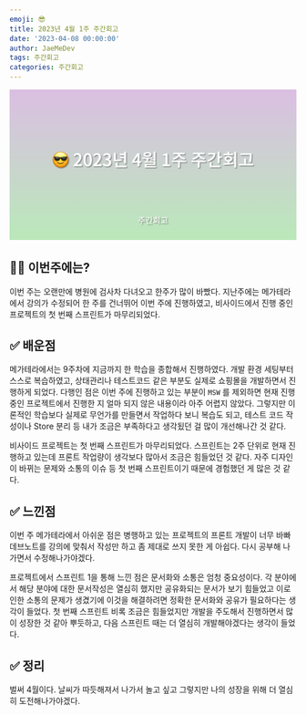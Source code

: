 ```yaml
---
emoji: 😎
title: 2023년 4월 1주 주간회고
date: '2023-04-08 00:00:00'
author: JaeMeDev
tags: 주간회고
categories: 주간회고
---
```


![thumbnail](img/thumbnail.png)

## 🤷‍♂️ 이번주에는?

이번 주는 오랜만에 병원에 검사차 다녀오고 한주가 많이 바빴다. 지난주에는 메가테라에서 강의가 수정되어 한 주를 건너뛰어 이번 주에 진행하였고, 비사이드에서 진행 중인 프로젝트의 첫 번째 스프린트가 마무리되었다.

## ✅ 배운점

메가테라에서는 9주차에 지금까지 한 학습을 종합해서 진행하였다. 개발 환경 세팅부터 스스로 복습하였고, 상태관리나 테스트코드 같은 부분도 실제로 쇼핑몰을 개발하면서 진행하게 되었다. 다행인 점은 이번 주에 진행하고 있는 부분이 `MSW` 를 제외하면 현재 진행 중인 프로젝트에서 진행한 지 얼마 되지 않은 내용이라 아주 어렵지 않았다. 그렇지만 이론적인 학습보다 실제로 무언가를 만들면서 작업하다 보니 복습도 되고, 테스트 코드 작성이나 Store 분리 등 내가 조금은 부족하다고 생각됬던 걸 많이 개선해나간 것 같다.

비사이드 프로젝트는 첫 번째 스프린트가 마무리되었다. 스프린트는 2주 단위로 현재 진행하고 있는데 프론트 작업량이 생각보다 많아서 조금은 힘들었던 것 같다. 자주 디자인이 바뀌는 문제와 소통의 이슈 등 첫 번째 스프린트이기 때문에 경험했던 게 많은 것 같다.



## ✅ 느낀점

이번 주 메가테라에서 아쉬운 점은 병행하고 있는 프로젝트의 프론트 개발이 너무 바빠 데브노트를 강의에 맞춰서 작성만 하고 좀 제대로 쓰지 못한 게 아쉽다. 다시 공부해 나가면서 수정해나가야겠다.

프로젝트에서 스프린트 1을 통해 느낀 점은 문서화와 소통은 엄청 중요성이다. 각 분야에서 해당 분야에 대한 문서작성은 열심히 했지만 공유화되는 문서가 보기 힘들었고 이로 인한 소통의 문제가 생겼기에 이것을 해결하려면 정확한 문서화와 공유가 필요하다는 생각이 들었다. 첫 번째 스프린트 비록 조금은 힘들었지만 개발을 주도해서 진행하면서 많이 성장한 것 같아 뿌듯하고, 다음 스프린트 때는 더 열심히 개발해야겠다는 생각이 들었다.

## ✅ 정리

벌써 4월이다. 날씨가 따듯해져서 나가서 놀고 싶고 그렇지만 나의 성장을 위해 더 열심히 도전해나가야겠다.
